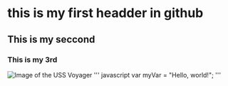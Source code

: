 # this is my first headder in github
## This is my seccond
### This is my 3rd
![Image of the USS Voyager](https://www.ex-astris-scientia.org/scans/other/voy-side.jpg)
''' javascript
var myVar = "Hello, world!";
'''

